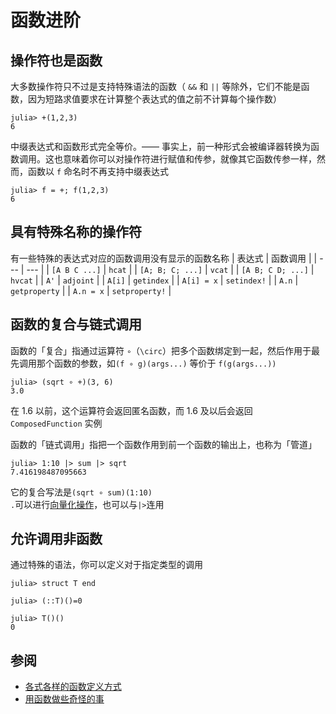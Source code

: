 # 函数进阶
## 操作符也是函数
大多数操作符只不过是支持特殊语法的函数（ `&&` 和 `||` 等除外，它们不能是函数，因为短路求值要求在计算整个表达式的值之前不计算每个操作数）
```julia-repl
julia> +(1,2,3)
6
```

中缀表达式和函数形式完全等价。—— 事实上，前一种形式会被编译器转换为函数调用。这也意味着你可以对操作符进行赋值和传参，就像其它函数传参一样，然而，函数以 `f` 命名时不再支持中缀表达式
```julia-repl
julia> f = +; f(1,2,3)
6
```

## 具有特殊名称的操作符
有一些特殊的表达式对应的函数调用没有显示的函数名称
| 表达式 | 函数调用 |
| --- | --- |
| `[A B C ...]` | `hcat` |
| `[A; B; C; ...]` | `vcat` |
| `[A B; C D; ...]` | `hvcat` |
| `A'` | `adjoint` |
| `A[i]` | `getindex` |
| `A[i] = x` | `setindex!` |
| `A.n` | `getproperty` |
| `A.n = x` | `setproperty!` |

## 函数的复合与链式调用
函数的「复合」指通过运算符 `∘`（`\circ`）把多个函数绑定到一起，然后作用于最先调用那个函数的参数，如`(f ∘ g)(args...)` 等价于 `f(g(args...))`
```julia-repl
julia> (sqrt ∘ +)(3, 6)
3.0
```

在 1.6 以前，这个运算符会返回匿名函数，而 1.6 及以后会返回 `ComposedFunction` 实例

函数的「链式调用」指把一个函数作用到前一个函数的输出上，也称为「管道」
```julia-repl
julia> 1:10 |> sum |> sqrt
7.416198487095663
```

它的复合写法是`(sqrt ∘ sum)(1:10)`\
`.`可以进行[向量化操作](../basic/vector.md#向量点运算)，也可以与`|>`连用

## 允许调用非函数
通过特殊的语法，你可以定义对于指定类型的调用
```julia-repl
julia> struct T end

julia> (::T)()=0

julia> T()()
0
```

## 参阅
* [各式各样的函数定义方式](https://discourse.juliacn.com/t/topic/5400)
* [用函数做些奇怪的事](https://stackoverflow.com/questions/39133424)
